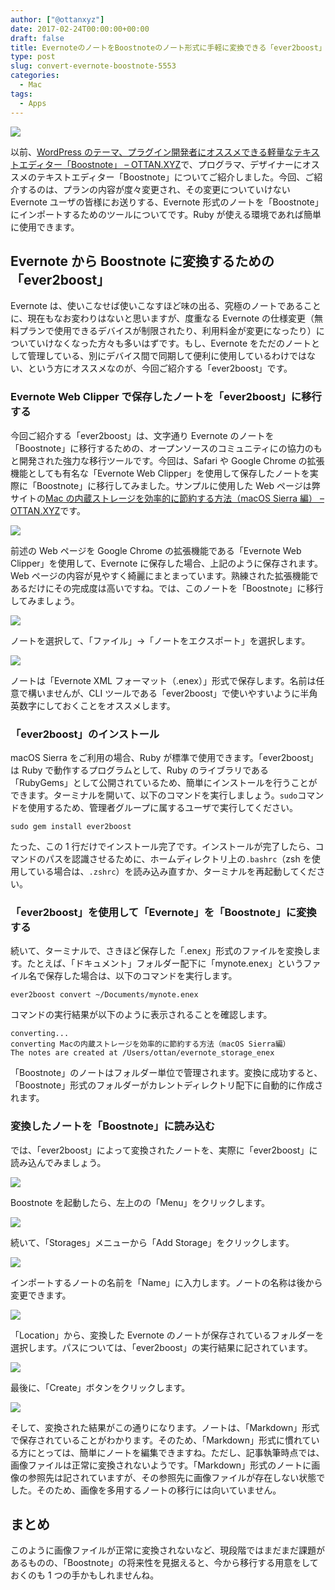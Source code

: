 ```yaml
---
author: ["@ottanxyz"]
date: 2017-02-24T00:00:00+00:00
draft: false
title: EvernoteのノートをBoostnoteのノート形式に手軽に変換できる「ever2boost」
type: post
slug: convert-evernote-boostnote-5553
categories:
  - Mac
tags:
  - Apps
---
```


![](/uploads/2017/02/170220-58aacacbccdb0.jpg)

以前、[WordPress のテーマ、プラグイン開発者にオススメできる軽量なテキストエディター「Boostnote」 – OTTAN.XYZ](/posts/2017/02/wordpress-developer-plugin-theme-boostnote-5528/)で、プログラマ、デザイナーにオススメのテキストエディター「Boostnote」についてご紹介しました。今回、ご紹介するのは、プランの内容が度々変更され、その変更についていけない Evernote ユーザの皆様にお送りする、Evernote 形式のノートを「Boostnote」にインポートするためのツールについてです。Ruby が使える環境であれば簡単に使用できます。

## Evernote から Boostnote に変換するための「ever2boost」

Evernote は、使いこなせば使いこなすほど味の出る、究極のノートであることに、現在もなお変わりはないと思いますが、度重なる Evernote の仕様変更（無料プランで使用できるデバイスが制限されたり、利用料金が変更になったり）についていけなくなった方々も多いはずです。もし、Evernote をただのノートとして管理している、別にデバイス間で同期して便利に使用しているわけではない、という方にオススメなのが、今回ご紹介する「ever2boost」です。

### Evernote Web Clipper で保存したノートを「ever2boost」に移行する

今回ご紹介する「ever2boost」は、文字通り Evernote のノートを「Boostnote」に移行するための、オープンソースのコミュニティにの協力のもと開発された強力な移行ツールです。今回は、Safari や Google Chrome の拡張機能としても有名な「Evernote Web Clipper」を使用して保存したノートを実際に「Boostnote」に移行してみました。サンプルに使用した Web ページは弊サイトの[Mac の内蔵ストレージを効率的に節約する方法（macOS Sierra 編） – OTTAN.XYZ](/posts/2017/02/mac-ssd-storage-save-5513/)です。

![](/uploads/2017/02/170220-58aaca7e3d0f9.png)

前述の Web ページを Google Chrome の拡張機能である「Evernote Web Clipper」を使用して、Evernote に保存した場合、上記のように保存されます。Web ページの内容が見やすく綺麗にまとまっています。熟練された拡張機能であるだけにその完成度は高いですね。では、このノートを「Boostnote」に移行してみましょう。

![](/uploads/2017/02/170220-58aaca87ed9b0.png)

ノートを選択して、「ファイル」→「ノートをエクスポート」を選択します。

![](/uploads/2017/02/170220-58aaca8e861c4.png)

ノートは「Evernote XML フォーマット（.enex）」形式で保存します。名前は任意で構いませんが、CLI ツールである「ever2boost」で使いやすいように半角英数字にしておくことをオススメします。

### 「ever2boost」のインストール

macOS Sierra をご利用の場合、Ruby が標準で使用できます。「ever2boost」は Ruby で動作するプログラムとして、Ruby のライブラリである「RubyGems」として公開されているため、簡単にインストールを行うことができます。ターミナルを開いて、以下のコマンドを実行しましょう。`sudo`コマンドを使用するため、管理者グループに属するユーザで実行してください。

    sudo gem install ever2boost

たった、この 1 行だけでインストール完了です。インストールが完了したら、コマンドのパスを認識させるために、ホームディレクトリ上の`.bashrc`（zsh を使用している場合は、`.zshrc`）を読み込み直すか、ターミナルを再起動してください。

### 「ever2boost」を使用して「Evernote」を「Boostnote」に変換する

続いて、ターミナルで、さきほど保存した「.enex」形式のファイルを変換します。たとえば、「ドキュメント」フォルダー配下に「mynote.enex」というファイル名で保存した場合は、以下のコマンドを実行します。

    ever2boost convert ~/Documents/mynote.enex

コマンドの実行結果が以下のように表示されることを確認します。

    converting...
    converting Macの内蔵ストレージを効率的に節約する方法（macOS Sierra編）
    The notes are created at /Users/ottan/evernote_storage_enex

「Boostnote」のノートはフォルダー単位で管理されます。変換に成功すると、「Boostnote」形式のフォルダーがカレントディレクトリ配下に自動的に作成されます。

### 変換したノートを「Boostnote」に読み込む

では、「ever2boost」によって変換されたノートを、実際に「ever2boost」に読み込んでみましょう。

![](/uploads/2017/02/170220-58aacb7235846.png)

Boostnote を起動したら、左上のの「Menu」をクリックします。

![](/uploads/2017/02/170220-58aacb780c07e.png)

続いて、「Storages」メニューから「Add Storage」をクリックします。

![](/uploads/2017/02/170220-58aacb7e25ede.png)

インポートするノートの名前を「Name」に入力します。ノートの名称は後から変更できます。

![](/uploads/2017/02/170220-58aacb83f344e.png)

「Location」から、変換した Evernote のノートが保存されているフォルダーを選択します。パスについては、「ever2boost」の実行結果に記されています。

![](/uploads/2017/02/170220-58aacb8a5d62f.png)

最後に、「Create」ボタンをクリックします。

![](/uploads/2017/02/170220-58aacb905fd8c.png)

そして、変換された結果がこの通りになります。ノートは、「Markdown」形式で保存されていることがわかります。そのため、「Markdown」形式に慣れている方にとっては、簡単にノートを編集できますね。ただし、記事執筆時点では、画像ファイルは正常に変換されないようです。「Markdown」形式のノートに画像の参照先は記されていますが、その参照先に画像ファイルが存在しない状態でした。そのため、画像を多用するノートの移行には向いていません。

## まとめ

このように画像ファイルが正常に変換されないなど、現段階ではまだまだ課題があるものの、「Boostnote」の将来性を見据えると、今から移行する用意をしておくのも 1 つの手かもしれませんね。
